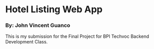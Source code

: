 # Hotel Listing Web App #
### By: John Vincent Guanco ###

This is my submission for the Final Project for BPI Techvoc Backend Development Class.